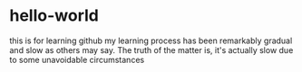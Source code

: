 # hello-world
this is for learning github
my learning process has been remarkably gradual and slow as others may say.
The truth of the matter is, it's actually slow due to some unavoidable circumstances
